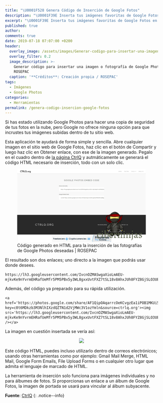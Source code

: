 ```yaml
---
title: "\U0001F528 Genera Código de Inserción de Google Fotos"
description: "\U0001F39E Inserta tus imágenes favoritas de Google Fotos en tu página web o sitio Online favorito a través de un código de inserción en HTML generado automáticamente."
excerpt: "\U0001F39E Inserta tus imágenes favoritas de Google Fotos en tu página web o sitio Online favorito a través de un código de inserción en HTML generado automáticamente."
published: true
author:
comments: true
date: 2019-07-18 07:07:00 +0200
header:
  overlay_image: /assets/images/Generar-codigo-para-insertar-una-imagen-de-google-fotos.jpg
  overlay_filter: 0.2
  image_description: >-
    Generar código para insertar una imagen o fotografía de Google Photos |
    ROSEPAC
  caption: '**Créditos**: Creación propia / ROSEPAC'
tags:
  - Imágenes
  - Google Photos
categories:
  - Herramientas
permalink: /genera-codigo-insercion-google-fotos
---
```


Si has estado utilizando Google Photos para hacer una copia de seguridad de tus fotos en la nube, pero Google no ofrece ninguna opción para que incrustes tus imágenes subidas dentro de tu sitio web.

Esta aplicación te ayudará de forma simple y sencilla. Abre cualquier imagen en el sitio web de Google Fotos, haz clic en el botón de Compartir y luego haz clic en Obtener enlace, con ese de la imagen generado. Pegalo en el cuadro dentro de [la página CtrlQ](https://ctrlq.org/google/photos) y autmáticamente se generará el código HTML necesario de inserción, todo con un solo clic.

<figure>
    <a href="/assets/images/codigo-generado-en-HTML-para-la-insercion-de-la-fotografia-de-Google-Photos-deseada.jpg" class="image-popup"><img src="/assets/images/codigo-generado-en-HTML-para-la-insercion-de-la-fotografia-de-Google-Photos-deseada.jpg"></a>
    <figcaption>Código generado en HTML para la inserción de las fotografías de Google Photos deseadas | ROSEPAC</figcaption>
</figure>

El resultado son dos enlaces; uno directo a la imagen que podrás usar donde desees.
```
https://lh3.googleusercontent.com/IvcnOZMASwgaXioLmAEU-mjkvKe9nYvrmEHRafUeMfr5PM5PBx5y3WL8gxxUvtFXZ7tSL18v8AhxJUh8FYZ8GjSLO3UEqjAilE1G5AlyGvIHHtAbhYDkmL5uvrIU0RJOT8IygUnqdA=w2400
```
Además, del código ya preparado para su rápida utilización.
```
<a href='https://photos.google.com/share/AF1QipOAqarrcOeKCvgzEa1iPOB1MKUi5fBgUH5Q6JvpA48RVk4yO_6cumqt_saBiegp_Q?key=c0t6MDkzb3M3NlhIXzdQZTN1d2VjMWc3V1ozYmln&source=ctrlq.org'><img src='https://lh3.googleusercontent.com/IvcnOZMASwgaXioLmAEU-mjkvKe9nYvrmEHRafUeMfr5PM5PBx5y3WL8gxxUvtFXZ7tSL18v8AhxJUh8FYZ8GjSLO3UEqjAilE1G5AlyGvIHHtAbhYDkmL5uvrIU0RJOT8IygUnqdA=w2400' /></a>
```
La imagen en cuestión insertada se vería así:

<center><a href='https://photos.google.com/share/AF1QipOAqarrcOeKCvgzEa1iPOB1MKUi5fBgUH5Q6JvpA48RVk4yO_6cumqt_saBiegp_Q?key=c0t6MDkzb3M3NlhIXzdQZTN1d2VjMWc3V1ozYmln&source=ctrlq.org'><img src='https://lh3.googleusercontent.com/IvcnOZMASwgaXioLmAEU-mjkvKe9nYvrmEHRafUeMfr5PM5PBx5y3WL8gxxUvtFXZ7tSL18v8AhxJUh8FYZ8GjSLO3UEqjAilE1G5AlyGvIHHtAbhYDkmL5uvrIU0RJOT8IygUnqdA=w2400' /></a></center>

Este código HTML, puedes incluso utilizarlo dentro de correos electrónicos; usando otras herramientas como por ejemplo: Gmail Mail Merge, HTML Mail, Google Form Emails, File Upload Forms o en cualquier otro lugar que admita el lenguaje de marcado de HTML.

La herramienta de inserción solo funciona para imágenes individuales y no para álbumes de fotos. Si proporcionas un enlace a un álbum de Google Fotos, la imagen de portada se usará para vincular al álbum subyacente.

**Fuente**: [CtrlQ](https://kutt.it/ctrlqfotos "Enlace a la Página Web Oficial de Control Q")
{: .notice--info}